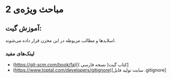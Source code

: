 # مباحث ویژه‌ی 2
## آموزش گیت:
اسلایدها و مطالب مربوطه در این مخزن قرار داده می‌شوند.

### لینک‌های مفید
- (https://git-scm.com/book/fa)[کتاب گیت( نسخه فارسی )]
- (https://www.toptal.com/developers/gitignore)[سایت تولید فایل .gitignore]